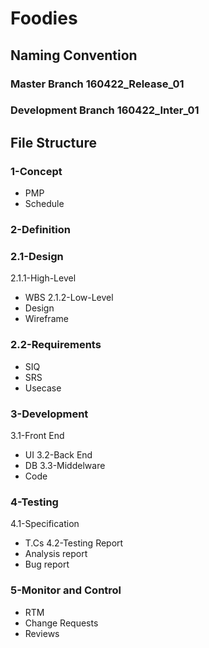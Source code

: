 # Foodies
## Naming Convention 
### Master Branch 160422_Release_01
### Development Branch 160422_Inter_01
## File Structure 
### 1-Concept  
- PMP
- Schedule
### 2-Definition 
### 2.1-Design
2.1.1-High-Level 
- WBS
2.1.2-Low-Level 
- Design
- Wireframe
### 2.2-Requirements 
- SIQ
- SRS
- Usecase
### 3-Development
3.1-Front End 
- UI
3.2-Back End 
- DB
3.3-Middelware 
- Code
### 4-Testing
4.1-Specification
- T.Cs
4.2-Testing Report
- Analysis report
- Bug report
### 5-Monitor and Control 
- RTM
- Change Requests
- Reviews
